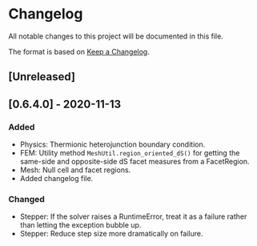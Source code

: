 # Changelog
All notable changes to this project will be documented in this file.

The format is based on [Keep a Changelog](https://keepachangelog.com/en/1.0.0/).

## [Unreleased]

## [0.6.4.0] - 2020-11-13
### Added
- Physics: Thermionic heterojunction boundary condition.
- FEM: Utility method `MeshUtil.region_oriented_dS()` for getting the
  same-side and opposite-side dS facet measures from a FacetRegion.
- Mesh: Null cell and facet regions.
- Added changelog file.

### Changed
- Stepper: If the solver raises a RuntimeError, treat it as a failure
  rather than letting the exception bubble up.
- Stepper: Reduce step size more dramatically on failure.
